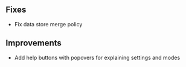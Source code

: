 ## Fixes

- Fix data store merge policy

## Improvements

- Add help buttons with popovers for explaining settings and modes
